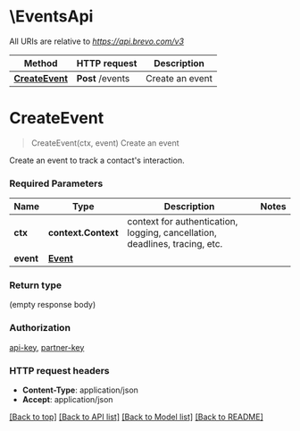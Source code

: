 # \EventsApi

All URIs are relative to *https://api.brevo.com/v3*

Method | HTTP request | Description
------------- | ------------- | -------------
[**CreateEvent**](EventsApi.md#CreateEvent) | **Post** /events | Create an event


# **CreateEvent**
> CreateEvent(ctx, event)
Create an event

Create an event to track a contact's interaction.

### Required Parameters

Name | Type | Description  | Notes
------------- | ------------- | ------------- | -------------
 **ctx** | **context.Context** | context for authentication, logging, cancellation, deadlines, tracing, etc.
  **event** | [**Event**](Event.md)|  | 

### Return type

 (empty response body)

### Authorization

[api-key](../README.md#api-key), [partner-key](../README.md#partner-key)

### HTTP request headers

 - **Content-Type**: application/json
 - **Accept**: application/json

[[Back to top]](#) [[Back to API list]](../README.md#documentation-for-api-endpoints) [[Back to Model list]](../README.md#documentation-for-models) [[Back to README]](../README.md)

